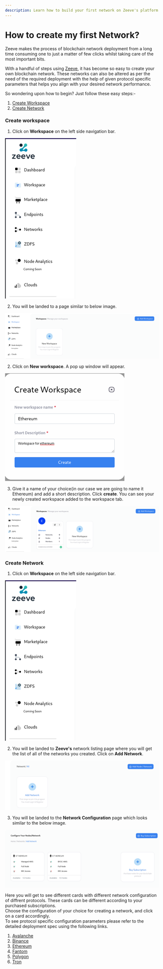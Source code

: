 ```yaml
---
description: Learn how to build your first network on Zeeve's platform. Our step-by-step guide provides detailed instructions and resources for setting up and configuring your network infrastructure.
---
```

# How to create my first Network?

Zeeve makes the process of blockchain network deployment from a long time consuming one to just a matter of few clicks whilst taking care of the most important bits.

With a handful of steps using [Zeeve](https://zeeve.io), it has become so easy to create your own blockchain network. These networks can also be altered as per the need of the required deployment with the help of  given protocol specific parameters that helps you align with your desired network performance.

So wondering upon how to begin? Just follow these easy steps:-

  1. [Create Workspace](#create-workspace)
  2. [Create Network](#create-network)

### Create workspace

  1. Click on **Workspace** on the left side navigation bar.

  ![img](./images/sideNavBar.png)

  2. You will be landed to a page similar to below image.

  ![img](./images/addWorkspace.png)

  2. Click on **New workspace**. A pop up window will appear.

   ![img](./images/createWorkspace.png)

  3. Give it a name of your choice(in our case we are going to name it Ethereum) and add a short description. Click **create**. You can see your newly created workspace added to the workspace tab.

  ![img](./images/createdWorkspace.png)
  
### Create Network
  1. Click on **Workspace** on the left side navigation bar.

  ![img](./images/sideNavBar.png)

  2. You will be landed to **Zeeve's** network listing page where you will get the list of all of the networks you created. Click on **Add Network**.

  ![img](./images/allNetworks.png)

  3. You will be landed to the **Network Configuration** page which looks similar to the below image.
   
   ![img](./images/networkConfiguration.png)

  Here you will get to see different cards with different network configuration of diffrent protocols. These cards can be different according to your purchased subscriptions.<br>
  Choose the configuration of your choice for creating a network, and click on a card accordingly.<br>
  To see protocol specific configuration parameters please refer to the detailed deployment spec using the following links.

  1. [Avalanche](./Avalanche.md)
  2. [Binance](./Binance.md)
  3. [Ethereum](./Ethereum.md)
  4. [Fantom](./Fantom.md)
  5. [Polygon](./Polygon.md)
  6. [Tron](./Tron.md)
